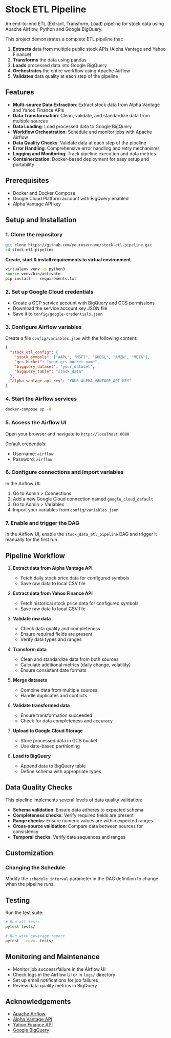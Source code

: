 # Stock ETL Pipeline

An end-to-end ETL (Extract, Transform, Load) pipeline for stock data using Apache Airflow, Python and Google BigQuery.

This project demonstrates a complete ETL pipeline that:

1. **Extracts** data from multiple public stock APIs (Alpha Vantage and Yahoo Finance)
2. **Transforms** the data using pandas
3. **Loads** processed data into Google BigQuery
4. **Orchestrates** the entire workflow using Apache Airflow
5. **Validates** data quality at each step of the pipeline

## Features

- **Multi-source Data Extraction**: Extract stock data from Alpha Vantage and Yahoo Finance APIs
- **Data Transformation**: Clean, validate, and standardize data from multiple sources
- **Data Loading**: Load processed data to Google BigQuery
- **Workflow Orchestration**: Schedule and monitor jobs with Apache Airflow
- **Data Quality Checks**: Validate data at each step of the pipeline
- **Error Handling**: Comprehensive error handling and retry mechanisms
- **Logging and Monitoring**: Track pipeline execution and data metrics
- **Containerization**: Docker-based deployment for easy setup and portability


## Prerequisites

- Docker and Docker Compose
- Google Cloud Platform account with BigQuery enabled
- Alpha Vantage API key

## Setup and Installation

### 1. Clone the repository

```bash
git clone https://github.com/yourusername/stock-etl-pipeline.git
cd stock-etl-pipeline
```

**Create, start & install requirements to virtual environment**
```bash
virtualenv venv -p python3
source venv/bin/activate
pip install -r requirements.txt
```

### 2. Set up Google Cloud credentials

- Create a GCP service account with BigQuery and GCS permissions
- Download the service account key JSON file
- Save it to `config/google-credentials.json`

### 3. Configure Airflow variables

Create a file `config/variables.json` with the following content:

```json
{
  "stock_etl_config": {
    "stock_symbols": ["AAPL", "MSFT", "GOOGL", "AMZN", "META"],
    "gcs_bucket": "your-gcs-bucket-name",
    "bigquery_dataset": "your_dataset",
    "bigquery_table": "stock_data"
  },
  "alpha_vantage_api_key": "YOUR_ALPHA_VANTAGE_API_KEY"
}
```

### 4. Start the Airflow services

```bash
docker-compose up -d
```

### 5. Access the Airflow UI

Open your browser and navigate to `http://localhost:8080`

Default credentials:
- Username: `airflow`
- Password: `airflow`

### 6. Configure connections and import variables

In the Airflow UI:

1. Go to Admin > Connections
2. Add a new Google Cloud connection named `google_cloud_default`
3. Go to Admin > Variables
4. Import your variables from `config/variables.json`

### 7. Enable and trigger the DAG

In the Airflow UI, enable the `stock_data_etl_pipeline` DAG and trigger it manually for the first run.

## Pipeline Workflow

1. **Extract data from Alpha Vantage API**
   - Fetch daily stock price data for configured symbols
   - Save raw data to local CSV file

2. **Extract data from Yahoo Finance API**
   - Fetch historical stock price data for configured symbols
   - Save raw data to local CSV file

3. **Validate raw data**
   - Check data quality and completeness
   - Ensure required fields are present
   - Verify data types and ranges

4. **Transform data**
   - Clean and standardize data from both sources
   - Calculate additional metrics (daily change, volatility)
   - Ensure consistent date formats

5. **Merge datasets**
   - Combine data from multiple sources
   - Handle duplicates and conflicts

6. **Validate transformed data**
   - Ensure transformation succeeded
   - Check for data completeness and accuracy

7. **Upload to Google Cloud Storage**
   - Store processed data in GCS bucket
   - Use date-based partitioning

8. **Load to BigQuery**
   - Append data to BigQuery table
   - Define schema with appropriate types

## Data Quality Checks

This pipeline implements several levels of data quality validation:

- **Schema validation**: Ensure data adheres to expected schema
- **Completeness checks**: Verify required fields are present
- **Range checks**: Ensure numeric values are within expected ranges
- **Cross-source validation**: Compare data between sources for consistency
- **Temporal checks**: Verify date sequences and ranges

## Customization

### Changing the Schedule

Modify the `schedule_interval` parameter in the DAG definition to change when the pipeline runs.

## Testing

Run the test suite:

```bash
# Run all tests
pytest tests/

# Run with coverage report
pytest --cov=. tests/
```

## Monitoring and Maintenance

- Monitor job success/failure in the Airflow UI
- Check logs in the Airflow UI or in `logs/` directory
- Set up email notifications for job failures
- Review data quality metrics in BigQuery

## Acknowledgements

- [Apache Airflow](https://airflow.apache.org/)
- [Alpha Vantage API](https://www.alphavantage.co/)
- [Yahoo Finance API](https://pypi.org/project/yfinance/)
- [Google BigQuery](https://cloud.google.com/bigquery)
